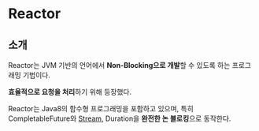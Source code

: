 # Reactor

##  소개

Reactor는 JVM 기반의 언어에서 **Non-Blocking으로 개발**할 수 있도록 하는 프로그래밍 기법이다.

**효율적으로 요청을 처리**하기 위해 등장했다.

Reactor는 Java8의 함수형 프로그래밍을 포함하고 있으며, 특히 CompletableFuture와 [Stream](./5.stream_api.md), Duration을  **완전한 논 블로킹**으로 동작한다.

